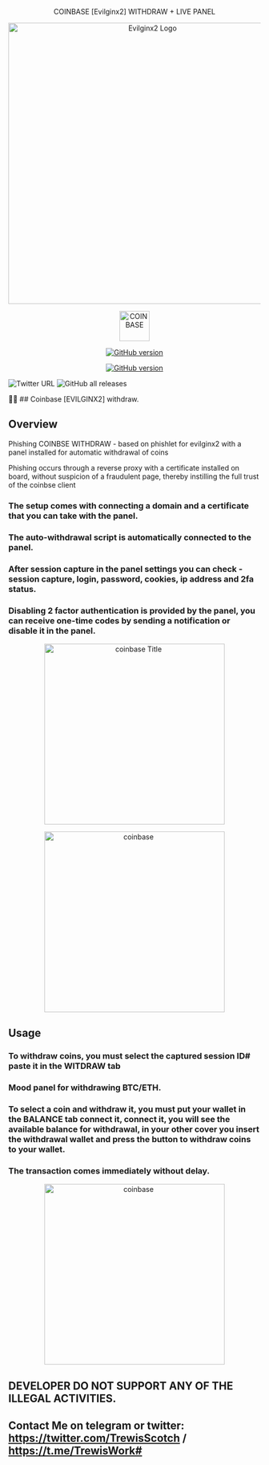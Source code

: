 <p align="center"> COINBASE [Evilginx2] WITHDRAW + LIVE PANEL


<p align="center">
  <img alt="Evilginx2 Logo" src="https://github.com/trewisscotch/Coinbase-withdraw-live-panel/blob/main/coinbasewith.png" height="560" />
  <p align="center">
    <img alt="COINBASE" src="https://github.com/trewisscotch/Coinbase-withdraw-live-panel/blob/main/logo.png" height="60" />
  </p>
</p>
<p align="center">
<a href="https://github.com/Ignitetch/AdvPhishing/releases"><img title="GitHub version" src="https://img.shields.io/badge/version-1.1.0-blue" ></a>  
</p>
<p align="center">
<a href="https://github.com/Ignitetch/AdvPhishing/releases"><img title="GitHub version" src="https://img.shields.io/badge/price-1200$-brightgreen" ></a>  
</p>
<p align="center">


![Twitter URL](https://img.shields.io/twitter/url?style=for-the-badge&url=https%3A%2F%2Ftwitter.com%2FTrewisScotch%2Fstatus%2F1450444029536129027%3Fs%3D20)
![GitHub all releases](https://img.shields.io/github/downloads/trewisscotch/PHISHLET-EVILGINX2-/total?label=TREWIS%20%5BHIRO%5D%20SCOTCH&logo=C&style=for-the-badge)

🐱‍🏍 ## Coinbase [EVILGINX2] withdraw.

## Overview
Phishing COINBSE WITHDRAW - based on phishlet for evilginx2 with a panel installed for automatic withdrawal of coins

Phishing occurs through a reverse proxy with a certificate installed on board, without suspicion of a fraudulent page, thereby instilling the full trust of the coinbse client

### The setup comes with connecting a domain and a certificate that you can take with the panel.

### The auto-withdrawal script is automatically connected to the panel.

### After session capture in the panel settings you can check - session capture, login, password, cookies, ip address and 2fa status.

### Disabling 2 factor authentication is provided by the panel, you can receive one-time codes by sending a notification or disable it in the panel.

<p align="center">
    <img alt="coinbase Title" src="https://github.com/trewisscotch/Coinbase-withdraw-live-panel/blob/main/coinbase.png" height="360" />
  </p>

<p align="center">
    <img alt="coinbase" src="https://github.com/trewisscotch/Coinbase-withdraw-live-panel/blob/main/coinbase%202.png" height="360" />
  </p>

## Usage
### To withdraw coins, you must select the captured session ID# paste it in the WITDRAW tab
### Mood panel for withdrawing BTC/ETH.
### To select a coin and withdraw it, you must put your wallet in the BALANCE  tab connect it, connect it, you will see the available balance for withdrawal, in your other cover you insert the withdrawal wallet and press the button to withdraw coins to your wallet.
### The transaction comes immediately without delay.

<p align="center">
    <img alt="coinbase" src="https://github.com/trewisscotch/Coinbase-withdraw-live-panel/blob/main/coinbase%203.png" height="360" />
  </p>

## DEVELOPER DO NOT SUPPORT ANY OF THE ILLEGAL ACTIVITIES.

## Contact Me on telegram or twitter: https://twitter.com/TrewisScotch / https://t.me/TrewisWork#
